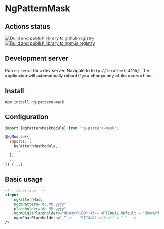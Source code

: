 # NgPatternMask

## Actions status
[![Build and publish library to github registry](https://github.com/alessiobianchini/ng-pattern-mask/actions/workflows/release-package-github.yml/badge.svg)](https://github.com/alessiobianchini/ng-pattern-mask/actions/workflows/release-package-github.yml)
[![Build and publish library to npm.js registry](https://github.com/alessiobianchini/ng-pattern-mask/actions/workflows/release-package-npmjs.yml/badge.svg)](https://github.com/alessiobianchini/ng-pattern-mask/actions/workflows/release-package-npmjs.yml)

## Development server

Run `ng serve` for a dev server. Navigate to `http://localhost:4200/`. The application will automatically reload if you change any of the source files.


## Install
`npm install ng-pattern-mask`

## Configuration
```javascript
import {NgPatternMaskModule} from 'ng-pattern-mask';

@NgModule({
  imports: [
    NgPatternMaskModule,
    ...
  ],
  ...
}) {...}
```

## Basic usage
```html
<!-- directive -->
<input 
    ngPatternMask
    ngpmPattern="dd.MM.yyyy"
    placeholder="dd.MM.yyyy"
    ngpmDigitPlaceholders="dDmMyYhH09" <!-- OPTIONAL default = "dDmMyYhH09" -->
    ngpmCharPlaceholders="_" <!-- OPTIONAL default = "_" -->
/>
```

